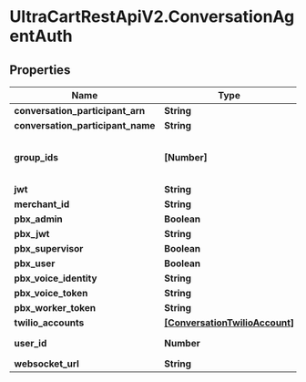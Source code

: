 # UltraCartRestApiV2.ConversationAgentAuth

## Properties
Name | Type | Description | Notes
------------ | ------------- | ------------- | -------------
**conversation_participant_arn** | **String** |  | [optional] 
**conversation_participant_name** | **String** |  | [optional] 
**group_ids** | **[Number]** | UltraCart Groups this user belongs to | [optional] 
**jwt** | **String** |  | [optional] 
**merchant_id** | **String** |  | [optional] 
**pbx_admin** | **Boolean** |  | [optional] 
**pbx_jwt** | **String** |  | [optional] 
**pbx_supervisor** | **Boolean** |  | [optional] 
**pbx_user** | **Boolean** |  | [optional] 
**pbx_voice_identity** | **String** |  | [optional] 
**pbx_voice_token** | **String** |  | [optional] 
**pbx_worker_token** | **String** |  | [optional] 
**twilio_accounts** | [**[ConversationTwilioAccount]**](ConversationTwilioAccount.md) |  | [optional] 
**user_id** | **Number** | UltraCart User ID | [optional] 
**websocket_url** | **String** |  | [optional] 


